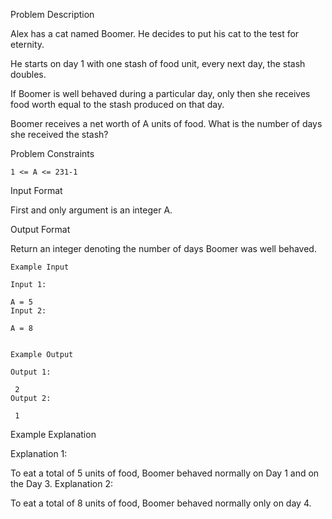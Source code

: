 Problem Description

Alex has a cat named Boomer. He decides to put his cat to the test for eternity.

He starts on day 1 with one stash of food unit, every next day, the stash doubles.

If Boomer is well behaved during a particular day, only then she receives food worth equal to the stash produced on that day.

Boomer receives a net worth of A units of food. What is the number of days she received the stash?



Problem Constraints
    
    1 <= A <= 231-1



Input Format

First and only argument is an integer A.



Output Format

Return an integer denoting the number of days Boomer was well behaved.



    Example Input
    
    Input 1:
    
    A = 5
    Input 2:
    
    A = 8
    
    
    Example Output
    
    Output 1:
    
     2
    Output 2:
    
     1


Example Explanation

Explanation 1:

 To eat a total of 5 units of food, Boomer behaved normally on Day 1 and on the Day 3.
Explanation 2:

 To eat a total of 8 units of food, Boomer behaved normally only on day 4.